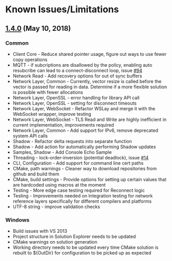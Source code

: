 # Known Issues/Limitations
## [1.4.0](https://github.com/aws/aws-iot-device-sdk-cpp/releases/tag/v1.4.0) (May 10, 2018)

### Common

  - Client Core - Reduce shared pointer usage, figure out ways to use fewer copy operations
  - MQTT - if subcriptions are disallowed by the policy, enabling auto resubcribe can lead to a connect-disconnect loop, issue [#94](https://github.com/aws/aws-iot-device-sdk-cpp/issues/94)
  - Network Read - Add recovery options for out of sync buffers
  - Network Layer, Common - Currently, vector resize is called before the vector is passed for reading in data. Determine if a more flexible solution is possible with fewer allocations
  - Network Layer, OpenSSL - error handling for library API call
  - Network Layer, OpenSSL - setting for disconnect timeouts
  - Network Layer, WebSocket - Refactor WSLay and merge it with the WebSocket wrapper, improve testing
  - Network Layer, WebSocket - TLS Read and Write are highly inefficient in current implementation, improvements required
  - Network Layer, Common - Add support for IPv6, remove deprecated system API calls
  - Shadow - Refactor delta requests into separate function
  - Shadow - Add action for automatically performing Shadow updates
  - Samples, Shadow - Add Console Echo Sample
  - Threading - lock-order-inversion (potential deadlock), issue [#14](https://github.com/aws/aws-iot-device-sdk-cpp/issues/14)
  - CLI, Configuration - Add support for command line cert paths
  - CMake, path warnings - Cleaner way to download repositories from github and build them
  - CMake, build settings - Provide options for setting up certain values that are hardcoded using macros at the moment
  - Testing - More edge case testing required for Reconnect logic
  - Testing - Improvements needed on Integration testing for network reference layers specifically for different compilers and platforms
  - UTF-8 string - improve validation checks
  
### Windows
  
  - Build issues with VS 2013
  - Project structure in Solution Explorer needs to be updated
  - CMake warnings on solution generation
  - Working directory needs to be updated every time CMake solution is rebuilt to ${OutDir} for configuration to be picked up as expected
